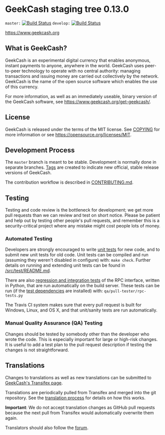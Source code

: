 GeekCash staging tree 0.13.0
===============================

`master:` [![Build Status](https://travis-ci.org/geekcashpay/geekcash.svg?branch=master)](https://travis-ci.org/geekcashpay/geekcash) `develop:` [![Build Status](https://travis-ci.org/geekcashpay/geekcash.svg?branch=develop)](https://travis-ci.org/geekcashpay/geekcash/branches)

https://www.geekcash.org


What is GeekCash?
----------------

GeekCash is an experimental digital currency that enables anonymous, instant
payments to anyone, anywhere in the world. GeekCash uses peer-to-peer technology
to operate with no central authority: managing transactions and issuing money
are carried out collectively by the network. GeekCash is the name of the open
source software which enables the use of this currency.

For more information, as well as an immediately useable, binary version of
the GeekCash software, see https://www.geekcash.org/get-geekcash/.


License
-------

GeekCash is released under the terms of the MIT license. See [COPYING](COPYING) for more
information or see https://opensource.org/licenses/MIT.

Development Process
-------------------

The `master` branch is meant to be stable. Development is normally done in separate branches.
[Tags](https://github.com/geekcashpay/geekcash/tags) are created to indicate new official,
stable release versions of GeekCash.

The contribution workflow is described in [CONTRIBUTING.md](CONTRIBUTING.md).

Testing
-------

Testing and code review is the bottleneck for development; we get more pull
requests than we can review and test on short notice. Please be patient and help out by testing
other people's pull requests, and remember this is a security-critical project where any mistake might cost people
lots of money.

### Automated Testing

Developers are strongly encouraged to write [unit tests](src/test/README.md) for new code, and to
submit new unit tests for old code. Unit tests can be compiled and run
(assuming they weren't disabled in configure) with: `make check`. Further details on running
and extending unit tests can be found in [/src/test/README.md](/src/test/README.md).

There are also [regression and integration tests](/qa) of the RPC interface, written
in Python, that are run automatically on the build server.
These tests can be run (if the [test dependencies](/qa) are installed) with: `qa/pull-tester/rpc-tests.py`

The Travis CI system makes sure that every pull request is built for Windows, Linux, and OS X, and that unit/sanity tests are run automatically.

### Manual Quality Assurance (QA) Testing

Changes should be tested by somebody other than the developer who wrote the
code. This is especially important for large or high-risk changes. It is useful
to add a test plan to the pull request description if testing the changes is
not straightforward.

Translations
------------

Changes to translations as well as new translations can be submitted to
[GeekCash's Transifex page](https://www.transifex.com/projects/p/geekcash/).

Translations are periodically pulled from Transifex and merged into the git repository. See the
[translation process](doc/translation_process.md) for details on how this works.

**Important**: We do not accept translation changes as GitHub pull requests because the next
pull from Transifex would automatically overwrite them again.

Translators should also follow the [forum](https://www.geekcash.org/forum/topic/geekcash-worldwide-collaboration.88/).
